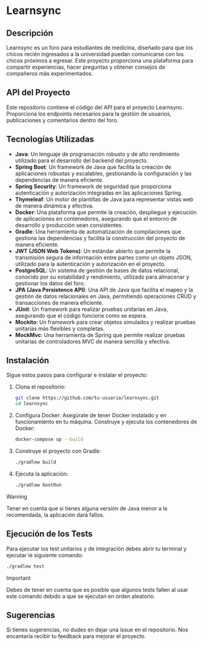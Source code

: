 # Learnsync

## Descripción

Learnsync es un foro para estudiantes de medicina, diseñado para que los chicos recién ingresados a la universidad puedan comunicarse con los chicos próximos a egresar. Este proyecto proporciona una plataforma para compartir experiencias, hacer preguntas y obtener consejos de compañeros más experimentados.

## API del Proyecto

Este repositorio contiene el código del API para el proyecto Learnsync. Proporciona los endpoints necesarios para la gestión de usuarios, publicaciones y comentarios dentro del foro.

## Tecnologías Utilizadas

- **Java**: Un lenguaje de programación robusto y de alto rendimiento utilizado para el desarrollo del backend del proyecto.
- **Spring Boot**: Un framework de Java que facilita la creación de aplicaciones robustas y escalables, gestionando la configuración y las dependencias de manera eficiente.
- **Spring Security**: Un framework de seguridad que proporciona autenticación y autorización integradas en las aplicaciones Spring.
- **Thymeleaf**: Un motor de plantillas de Java para representar vistas web de manera dinámica y efectiva.
- **Docker**: Una plataforma que permite la creación, despliegue y ejecución de aplicaciones en contenedores, asegurando que el entorno de desarrollo y producción sean consistentes.
- **Gradle**: Una herramienta de automatización de compilaciones que gestiona las dependencias y facilita la construcción del proyecto de manera eficiente.
- **JWT (JSON Web Tokens)**: Un estándar abierto que permite la transmisión segura de información entre partes como un objeto JSON, utilizado para la autenticación y autorización en el proyecto.
- **PostgreSQL**: Un sistema de gestión de bases de datos relacional, conocido por su estabilidad y rendimiento, utilizado para almacenar y gestionar los datos del foro.
- **JPA (Java Persistence API)**: Una API de Java que facilita el mapeo y la gestión de datos relacionales en Java, permitiendo operaciones CRUD y transacciones de manera eficiente.
- **JUnit**: Un framework para realizar pruebas unitarias en Java, asegurando que el código funcione como se espera.
- **Mockito**: Un framework para crear objetos simulados y realizar pruebas unitarias más flexibles y completas.
- **MockMvc**: Una herramienta de Spring que permite realizar pruebas unitarias de controladores MVC de manera sencilla y efectiva.


## Instalación

Sigue estos pasos para configurar e instalar el proyecto:

1. Clona el repositorio:
   ```bash
   git clone https://github.com/tu-usuario/learnsync.git
   cd learnsync
   ```
2. Configura Docker: Asegúrate de tener Docker instalado y en funcionamiento en tu máquina. Construye y ejecuta los contenedores de Docker:
   ```bash
   docker-compose up --build
   ```
3. Construye el proyecto con Gradle:
   ```bash
   ./gradlew build
   ```
3. Ejecuta la aplicación:
   ```bash
   ./gradlew bootRun
   ```

> [!WARNING]
> Tener en cuenta que si tienes alguna versión de Java menor a la recomendada, la aplicación dará fallos.

## Ejecución de los Tests

Para ejecutar los test unitarios y de integración debes abrir tu terminal y ejecutar le siguiente comando:
   ```bash
   ./gradlew test
   ```
> [!IMPORTANT]
> Debes de tener en cuenta que es posible que algunos tests fallen al usar este comando debido a que se ejecutan en orden aleatorio. 

## Sugerencias

Si tienes sugerencias, no dudes en dejar una issue en el repositorio. Nos encantaría recibir tu feedback para mejorar el proyecto.
